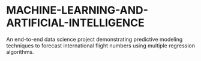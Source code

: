 # MACHINE-LEARNING-AND-ARTIFICIAL-INTELLIGENCE
An end-to-end data science project demonstrating predictive modeling techniques to forecast international flight numbers using multiple regression algorithms.
